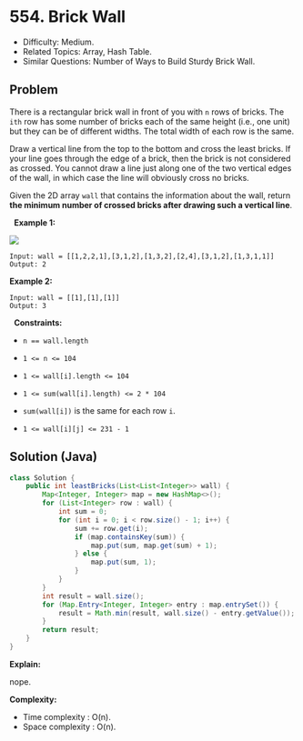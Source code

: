 # 554. Brick Wall

- Difficulty: Medium.
- Related Topics: Array, Hash Table.
- Similar Questions: Number of Ways to Build Sturdy Brick Wall.

## Problem

There is a rectangular brick wall in front of you with ```n``` rows of bricks. The ```ith``` row has some number of bricks each of the same height (i.e., one unit) but they can be of different widths. The total width of each row is the same.

Draw a vertical line from the top to the bottom and cross the least bricks. If your line goes through the edge of a brick, then the brick is not considered as crossed. You cannot draw a line just along one of the two vertical edges of the wall, in which case the line will obviously cross no bricks.

Given the 2D array ```wall``` that contains the information about the wall, return **the minimum number of crossed bricks after drawing such a vertical line**.

 
**Example 1:**

![](https://assets.leetcode.com/uploads/2021/04/24/cutwall-grid.jpg)

```
Input: wall = [[1,2,2,1],[3,1,2],[1,3,2],[2,4],[3,1,2],[1,3,1,1]]
Output: 2
```

**Example 2:**

```
Input: wall = [[1],[1],[1]]
Output: 3
```

 
**Constraints:**


	
- ```n == wall.length```
	
- ```1 <= n <= 104```
	
- ```1 <= wall[i].length <= 104```
	
- ```1 <= sum(wall[i].length) <= 2 * 104```
	
- ```sum(wall[i])``` is the same for each row ```i```.
	
- ```1 <= wall[i][j] <= 231 - 1```



## Solution (Java)

```java
class Solution {
    public int leastBricks(List<List<Integer>> wall) {
        Map<Integer, Integer> map = new HashMap<>();
        for (List<Integer> row : wall) {
            int sum = 0;
            for (int i = 0; i < row.size() - 1; i++) {
                sum += row.get(i);
                if (map.containsKey(sum)) {
                    map.put(sum, map.get(sum) + 1);
                } else {
                    map.put(sum, 1);
                }
            }
        }
        int result = wall.size();
        for (Map.Entry<Integer, Integer> entry : map.entrySet()) {
            result = Math.min(result, wall.size() - entry.getValue());
        }
        return result;
    }
}
```

**Explain:**

nope.

**Complexity:**

* Time complexity : O(n).
* Space complexity : O(n).
